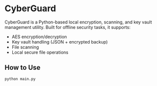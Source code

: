 # CyberGuard

CyberGuard is a Python-based local encryption, scanning, and key vault management utility. Built for offline security tasks, it supports:

- AES encryption/decryption
- Key vault handling (JSON + encrypted backup)
- File scanning
- Local secure file operations

## How to Use

```bash
python main.py
